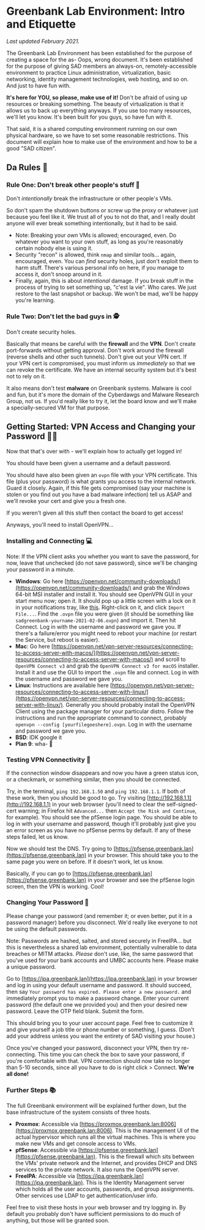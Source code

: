 # Greenbank Lab Environment: Intro and Etiquette

*Last updated February 2021.*

The Greenbank Lab Environment has been established for the purpose of creating a space for the as- Oops, wrong document. It's been established for the purpose of giving SAD members an always-on, remotely-accessible environment to practice Linux administration, virtualization, basic networking, identity management technologies, web hosting, and so on. And just to have fun with.

**It's here for YOU, so please, make use of it!** Don't be afraid of using up resources or breaking something. The beauty of virtualization is that it allows us to back up everything anyways. If you use too many resources, we'll let you know. It's been built for you guys, so have fun with it.

That said, it is a shared computing environment running on our own physical hardware, so we have to set some reasonable restrictions. This document will explain how to make use of the environment and how to be a good "SAD citizen".

## Da Rules 📘

### Rule One: Don't break other people's stuff 🔨

Don't *intentionally* break the infrastructure or other people's VMs.

So don't spam the shutdown buttons or screw up the proxy or whatever just because you feel like it. We trust all of you to not do that, and I really doubt anyone will ever break something intentionally, but it had to be said.
- Note: Breaking your *own* VMs is allowed; encouraged, even. Do whatever you want to your own stuff, as long as you're reasonably certain nobody else is using it.
- Security "recon" is allowed, think `nmap` and similar tools... again, encouraged, even. You can *find* security holes, just don't exploit them to harm stuff. There's various personal info on here, if you manage to access it, don't snoop around in it.
- Finally, again, this is about *intentional* damage. If you break stuff in the process of trying to set something up, "c'est la vie". Who cares. We just restore to the last snapshot or backup. We won't be mad, we'll be happy you're learning.

### Rule Two: Don't let the bad guys in 🕵️‍

Don't create security holes.

Basically that means be careful with the **firewall** and the **VPN**. Don't create port-forwards without getting approval. Don't work around the firewall (reverse shells and other such tunnels). Don't give out your VPN cert. If your VPN cert is compromised, you must inform us *immediately* so that we can revoke the certificate. We have an internal security system but it's best not to rely on it.

It also means don't test **malware** on Greenbank systems. Malware is cool and fun, but it's more the domain of the Cyberdawgs and Malware Research Group, not us. If you'd really like to try it, let the board know and we'll make a specially-secured VM for that purpose.

## Getting Started: VPN Access and Changing your Password 👩‍🎓

Now that that's over with - we'll explain how to actually get logged in!

You should have been given a username and a default password.

You should have also been given an `ovpn` file with your VPN certificate. This file (plus your password) is what grants you access to the internal network. Guard it closely. Again, if this file gets compromised (say your machine is stolen or you find out you have a bad malware infection) tell us ASAP and we'll revoke your cert and give you a fresh one.

If you weren't given all this stuff then contact the board to get access!

Anyways, you'll need to install OpenVPN...

### Installing and Connecting 💻

Note: If the VPN client asks you whether you want to save the password, for now, leave that unchecked (do not save password), since we'll be changing your password in a minute.

- **Windows**: Go here [https://openvpn.net/community-downloads/](https://openvpn.net/community-downloads/) and grab the Windows 64-bit MSI installer and install it. You should see OpenVPN GUI in your start menu now; open it. It should pop up a little screen with a lock on it in your notifications tray, like [this](https://i.imgur.com/6TB126q.png). Right-click on it, and click `Import File...`. Find the `.ovpn` file you were given (it should be something like `sadgreenbank-yourname-2021-02-06.ovpn`) and import it. Then hit Connect. Log in with the username and password we gave you. If there's a failure/error you might need to reboot your machine (or restart the Service, but reboot is easier).
- **Mac**: Go here [https://openvpn.net/vpn-server-resources/connecting-to-access-server-with-macos/](https://openvpn.net/vpn-server-resources/connecting-to-access-server-with-macos/) and scroll to `OpenVPN Connect v3` and grab the `OpenVPN Connect v3 for macOS` installer. Install it and use the GUI to import the `.ovpn` file and connect. Log in with the username and password we gave you.
- **Linux**: Instructions are available here [https://openvpn.net/vpn-server-resources/connecting-to-access-server-with-linux/](https://openvpn.net/vpn-server-resources/connecting-to-access-server-with-linux/). Generally you should probably install the OpenVPN Client using the package manager for your particular distro. Follow the instructions and run the appropriate command to connect, probably `openvpn --config [yourfilegoeshere].ovpn`. Log in with the username and password we gave you.
- **BSD**: IDK google it
- **Plan 9**: wha- 👀

### Testing VPN Connectivity 🔎

If the connection window disappears and now you have a green status icon, or a checkmark, or something similar, then you should be connected.

Try, in the terminal, `ping 192.168.1.50` and `ping 192.168.1.1`. If both of these work, then you should be good to go. Try visiting [http://192.168.1.1](http://192.168.1.1) in your web browser (you'll need to clear the self-signed-cert warning; in Firefox hit `Advanced...` then `Accept the Risk and Continue`, for example). You should see the pfSense login page. You should be able to log in with your username and password, though it'll probably just give you an error screen as you have no pfSense perms by default. If any of these steps failed, let us know.

Now we should test the DNS. Try going to [https://pfsense.greenbank.lan](https://pfsense.greenbank.lan) in your browser. This should take you to the same page you were on before. If it doesn't work, let us know.

Basically, if you can go to [https://pfsense.greenbank.lan](https://pfsense.greenbank.lan) in your browser and see the pfSense login screen, then the VPN is working. Cool!

### Changing Your Password 🔐

Please change your password (and remember it; or even better, put it in a password manager) before you disconnect. We'd really like everyone to not be using the default passwords.

Note: Passwords are hashed, salted, and stored securely in FreeIPA... but this is nevertheless a shared lab environment, potentially vulnerable to data breaches or MITM attacks. *Please* don't use, like, the same password that you've used for your bank accounts and UMBC accounts here. Please make a unique password.

Go to [https://ipa.greenbank.lan](https://ipa.greenbank.lan) in your browser and log in using your default username and password. It should succeed, then say `Your password has expired. Please enter a new password.` and immediately prompt you to make a password change. Enter your current password (the default one we provided you) and then your desired new password. Leave the OTP field blank. Submit the form.

This should bring you to your user account page. Feel free to customize it and give yourself a job title or phone number or something, I guess. (Don't add your address unless you want the entirety of SAD visiting your house.)

Once you've changed your password, disconnect your VPN, then try re-connecting. This time you can check the box to save your password, if you're comfortable with that. VPN connection should now take no longer than 5-10 seconds, since all you have to do is right click > Connect. **We're all done!**

### Further Steps 📚

The full Greenbank environment will be explained further down, but the base infrastructure of the system consists of three hosts.

- **Proxmox**: Accessible via [https://proxmox.greenbank.lan:8006](https://proxmox.greenbank.lan:8006). This is the management UI of the actual hypervisor which runs all the virtual machines. This is where you make new VMs and get console access to VMs.
- **pfSense**: Accessible via [https://pfsense.greenbank.lan](https://pfsense.greenbank.lan). This is the firewall which sits between the VMs' private network and the Internet, and provides DHCP and DNS services to the private network. It also runs the OpenVPN server.
- **FreeIPA**: Accessible via [https://ipa.greenbank.lan](https://ipa.greenbank.lan). This is the Identity Management server which holds all the user accounts, passwords, and group assignments. Other services use LDAP to get authentication/user info.

Feel free to visit these hosts in your web browser and try logging in. By default you probably don't have sufficient permissions to do much of anything, but those will be granted soon.
